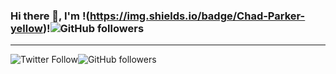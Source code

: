 ### Hi there 👋, I'm !(https://img.shields.io/badge/Chad-Parker-yellow)!![GitHub followers](https://img.shields.io/github/followers/test?style=social)
<hr>

![Twitter Follow](https://img.shields.io/twitter/follow/ChimpBiteX)![GitHub followers](https://img.shields.io/github/followers/ChimpBite)

<!--
**ChimpBite/ChimpBite** is a ✨ _special_ ✨ repository because its `README.md` (this file) appears on your GitHub profile.

Here are some ideas to get you started:

- 🔭 I’m currently working on ...
- 🌱 I’m currently learning ...
- 👯 I’m looking to collaborate on ...
- 🤔 I’m looking for help with ...
- 💬 Ask me about ...
- 📫 How to reach me: ...
- 😄 Pronouns: ...
- ⚡ Fun fact: ...
-->
